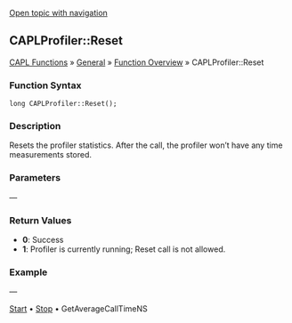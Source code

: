 [Open topic with navigation](../../../../../CANoeDEFamily.htm#Topics/CAPLFunctions/Other/Methods/CAPLfunctionCAPLProfilerReset.md)

## CAPLProfiler::Reset

[CAPL Functions](../../CAPLfunctions.md) » [General](../CAPLGeneralStartPage.md) » [Function Overview](../CAPLfunctionsGeneralOverview.md) » CAPLProfiler::Reset

### Function Syntax

```plaintext
long CAPLProfiler::Reset();
```

### Description

Resets the profiler statistics. After the call, the profiler won’t have any time measurements stored.

### Parameters

—

### Return Values

- **0**: Success
- **1**: Profiler is currently running; Reset call is not allowed.

### Example

—

[Start](CAPLfunctionCAPLProfilerStart.md) • [Stop](CAPLfunctionCAPLProfilerStop.md) • GetAverageCallTimeNS
